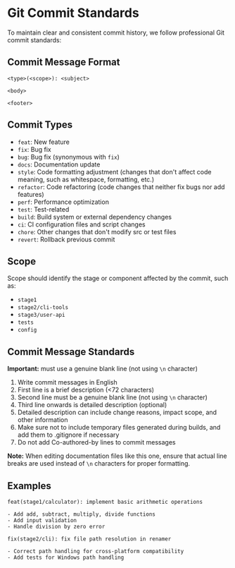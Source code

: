 # Git Commit Standards

To maintain clear and consistent commit history, we follow professional Git commit standards:

## Commit Message Format

```
<type>(<scope>): <subject>

<body>

<footer>
```

## Commit Types

- `feat`: New feature
- `fix`: Bug fix
- `bug`: Bug fix (synonymous with `fix`)
- `docs`: Documentation update
- `style`: Code formatting adjustment (changes that don't affect code meaning, such as whitespace, formatting, etc.)
- `refactor`: Code refactoring (code changes that neither fix bugs nor add features)
- `perf`: Performance optimization
- `test`: Test-related
- `build`: Build system or external dependency changes
- `ci`: CI configuration files and script changes
- `chore`: Other changes that don't modify src or test files
- `revert`: Rollback previous commit

## Scope

Scope should identify the stage or component affected by the commit, such as:

- `stage1`
- `stage2/cli-tools`
- `stage3/user-api`
- `tests`
- `config`

## Commit Message Standards

**Important:** must use a genuine blank line (not using `\n` character)
1. Write commit messages in English
2. First line is a brief description (<72 characters)
3. Second line must be a genuine blank line (not using `\n` character)
4. Third line onwards is detailed description (optional)
5. Detailed description can include change reasons, impact scope, and other information
6. Make sure not to include temporary files generated during builds, and add them to .gitignore if necessary
7. Do not add Co-authored-by lines to commit messages

**Note:** When editing documentation files like this one, ensure that actual line breaks are used instead of `\n` characters for proper formatting.

## Examples

```
feat(stage1/calculator): implement basic arithmetic operations

- Add add, subtract, multiply, divide functions
- Add input validation
- Handle division by zero error
```

```
fix(stage2/cli): fix file path resolution in renamer

- Correct path handling for cross-platform compatibility
- Add tests for Windows path handling
```
